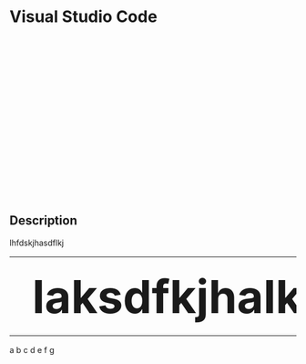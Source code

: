 <!-- TITLE: Visual Studio Code -->
<!-- SUBTITLE: Code editing. Redefined. Free. Open source. Runs everywhere. -->

# Visual Studio Code

<div style="
	background-image: url(https://i.ytimg.com/vi/anvYeA1pWlk/maxresdefault.jpg); 
	height: 20em; 
	background-attachment: fixed;
	background-position: top;
  background-repeat: no-repeat;
	background-size: contain">
</div>

## Description
lhfdskjhasdflkj

<table class="tg">
  <tr style="font-size: 5em">
    <th class="tg-0lax">laksdfkjhalksdh</th>
  </tr>
</table>
<tr>a</tr>
<tr>b</tr>
<tr>c</tr>
<tr>d</tr>
<tr>e</tr>
<tr>f</tr>
<tr>g</tr>